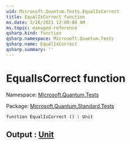 ```yaml
---
uid: Microsoft.Quantum.Tests.EqualIsCorrect
title: EqualIsCorrect function
ms.date: 3/26/2021 12:00:00 AM
ms.topic: managed-reference
qsharp.kind: function
qsharp.namespace: Microsoft.Quantum.Tests
qsharp.name: EqualIsCorrect
qsharp.summary: ''
---
```


# EqualIsCorrect function

Namespace: [Microsoft.Quantum.Tests](xref:Microsoft.Quantum.Tests)

Package: [Microsoft.Quantum.Standard.Tests](https://nuget.org/packages/Microsoft.Quantum.Standard.Tests)




```qsharp
function EqualIsCorrect () : Unit
```


## Output : [Unit](xref:microsoft.quantum.lang-ref.unit)

